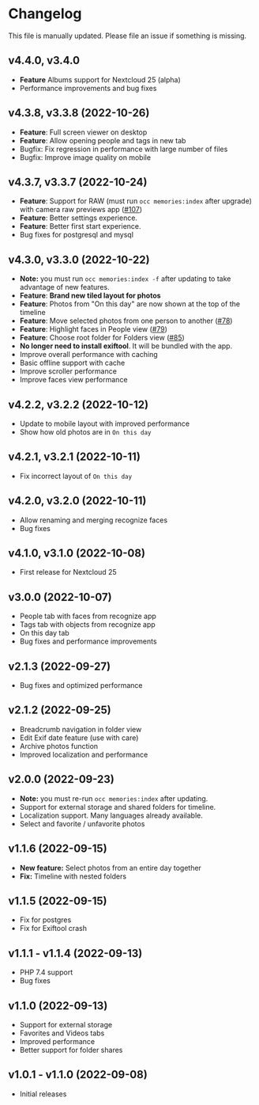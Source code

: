 # Changelog

This file is manually updated. Please file an issue if something is missing.

## v4.4.0, v3.4.0
* **Feature** Albums support for Nextcloud 25 (alpha)
* Performance improvements and bug fixes

## v4.3.8, v3.3.8 (2022-10-26)
* **Feature**: Full screen viewer on desktop
* **Feature**: Allow opening people and tags in new tab
* Bugfix: Fix regression in performance with large number of files
* Bugfix: Improve image quality on mobile

## v4.3.7, v3.3.7 (2022-10-24)
* **Feature**: Support for RAW (must run `occ memories:index` after upgrade) with camera raw previews app ([#107](https://github.com/pulsejet/memories/issues/107))
* **Feature**: Better settings experience.
* **Feature**: Better first start experience.
* Bug fixes for postgresql and mysql

## v4.3.0, v3.3.0 (2022-10-22)
* **Note:** you must run `occ memories:index -f` after updating to take advantage of new features.
* **Feature**: **Brand new tiled layout for photos**
* **Feature**: Photos from "On this day" are now shown at the top of the timeline
* **Feature**: Move selected photos from one person to another ([#78](https://github.com/pulsejet/memories/issues/78))
* **Feature**: Highlight faces in People view ([#79](https://github.com/pulsejet/memories/issues/79))
* **Feature**: Choose root folder for Folders view ([#85](https://github.com/pulsejet/memories/issues/85))
* **No longer need to install exiftool**. It will be bundled with the app.
* Improve overall performance with caching
* Basic offline support with cache
* Improve scroller performance
* Improve faces view performance

## v4.2.2, v3.2.2 (2022-10-12)
* Update to mobile layout with improved performance
* Show how old photos are in `On this day`

## v4.2.1, v3.2.1 (2022-10-11)
* Fix incorrect layout of `On this day`

## v4.2.0, v3.2.0 (2022-10-11)
* Allow renaming and merging recognize faces
* Bug fixes

## v4.1.0, v3.1.0 (2022-10-08)
* First release for Nextcloud 25

## v3.0.0 (2022-10-07)
* People tab with faces from recognize app
* Tags tab with objects from recognize app
* On this day tab
* Bug fixes and performance improvements

## v2.1.3 (2022-09-27)
* Bug fixes and optimized performance

## v2.1.2 (2022-09-25)
* Breadcrumb navigation in folder view
* Edit Exif date feature (use with care)
* Archive photos function
* Improved localization and performance

## v2.0.0 (2022-09-23)

* **Note:** you must re-run `occ memories:index` after updating.
* Support for external storage and shared folders for timeline.
* Localization support. Many languages already available.
* Select and favorite / unfavorite photos

## v1.1.6 (2022-09-15)
* **New feature:** Select photos from an entire day together
* **Fix:** Timeline with nested folders

## v1.1.5 (2022-09-15)
* Fix for postgres
* Fix for Exiftool crash

## v1.1.1 - v1.1.4 (2022-09-13)
* PHP 7.4 support
* Bug fixes

## v1.1.0 (2022-09-13)
* Support for external storage
* Favorites and Videos tabs
* Improved performance
* Better support for folder shares

## v1.0.1 - v1.1.0 (2022-09-08)
* Initial releases
